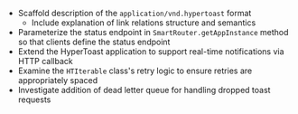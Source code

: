 * Scaffold description of the `application/vnd.hypertoast` format
    * Include explanation of link relations structure and semantics
* Parameterize the status endpoint in `SmartRouter.getAppInstance` method so that clients define the status endpoint
* Extend the HyperToast application to support real-time notifications via HTTP callback
* Examine the `HTIterable` class's retry logic to ensure retries are appropriately spaced
* Investigate addition of dead letter queue for handling dropped toast requests
